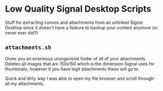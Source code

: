 # Low Quality Signal Desktop Scripts 

Stuff for extracting convos and attachments from an unlinked Signal Desktop since it doesn't have a feature to backup your content anymore (or never ever did?)


## `attachments.sh`
Gives you an enormous unorganized folder of all of your attachments. Deletes all images that are 150x150 which is the dimension Signal uses for thumbnails, however if you have legit attachments these will go to. 

Quick and dirty way I was able to open my file browser and scroll through all my attachments. 